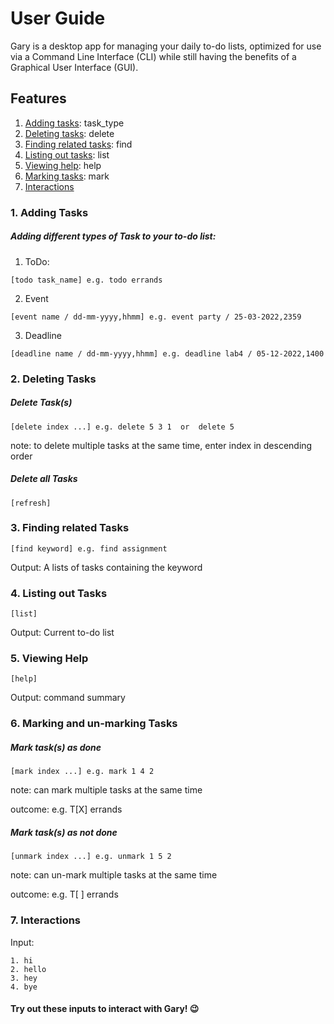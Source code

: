 # User Guide
Gary is a desktop app for managing your daily to-do lists, optimized for use via a Command Line Interface (CLI) while still having the benefits of a Graphical User Interface (GUI). 

## Features 
1. [Adding tasks](https://github.com/vanessaxuuan/ip/blob/master/docs/README.md#adding-tasks): task_type
2. [Deleting tasks](https://github.com/vanessaxuuan/ip/blob/master/docs/README.md#deleting-tasks): delete
3. [Finding related tasks](https://github.com/vanessaxuuan/ip/blob/master/docs/README.md#finding-related-tasks): find
4. [Listing out tasks](https://github.com/vanessaxuuan/ip/blob/master/docs/README.md#listing-out-tasks): list
5. [Viewing help](https://github.com/vanessaxuuan/ip/blob/master/docs/README.md#viewing-help): help
6. [Marking tasks](https://github.com/vanessaxuuan/ip/blob/master/docs/README.md#marking-and-un-marking-tasks): mark
7. [Interactions](https://github.com/vanessaxuuan/ip/blob/master/docs/README.md#interactions) 


### 1. Adding Tasks

##### Adding different types of Task to your to-do list:

1. ToDo: 

```
[todo task_name] e.g. todo errands
```

2. Event

```
[event name / dd-mm-yyyy,hhmm] e.g. event party / 25-03-2022,2359
```

3. Deadline

```
[deadline name / dd-mm-yyyy,hhmm] e.g. deadline lab4 / 05-12-2022,1400
```

### 2. Deleting Tasks

##### Delete Task(s)

```
[delete index ...] e.g. delete 5 3 1  or  delete 5
```
note: to delete multiple tasks at the same time, enter index in descending order

##### Delete all Tasks

```
[refresh]
```

### 3. Finding related Tasks
```
[find keyword] e.g. find assignment
```

Output: A lists of tasks containing the keyword


### 4. Listing out Tasks
```
[list]
```
 Output: Current to-do list
 
 
### 5. Viewing Help
```
[help]
```
Output: command summary 


### 6. Marking and un-marking Tasks

##### Mark task(s) as done

```
[mark index ...] e.g. mark 1 4 2
```
note: can mark multiple tasks at the same time 

outcome: e.g. T[X] errands 

##### Mark task(s) as not done

```
[unmark index ...] e.g. unmark 1 5 2
```
note: can un-mark multiple tasks at the same time 

outcome: e.g. T[ ] errands 


### 7. Interactions

Input:
```
1. hi
2. hello
3. hey
4. bye
```
#### Try out these inputs to interact with Gary! 😉

